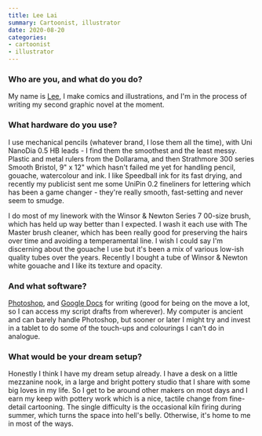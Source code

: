 ```yaml
---
title: Lee Lai
summary: Cartoonist, illustrator
date: 2020-08-20
categories:
- cartoonist 
- illustrator
---
```


### Who are you, and what do you do?

My name is [Lee](https://www.instagram.com/_leelai/ "Lee's Instagram account."), I make comics and illustrations, and I'm in the process of writing my second graphic novel at the moment.

### What hardware do you use?

I use mechanical pencils (whatever brand, I lose them all the time), with Uni NanoDia 0.5 HB leads - I find them the smoothest and the least messy. Plastic and metal rulers from the Dollarama, and then Strathmore 300 series Smooth Bristol, 9" x 12" which hasn't failed me yet for handling pencil, gouache, watercolour and ink. I like Speedball ink for its fast drying, and recently my publicist sent me some UniPin 0.2 fineliners for lettering which has been a game changer - they're really smooth, fast-setting and never seem to smudge.

I do most of my linework with the Winsor & Newton Series 7 00-size brush, which has held up way better than I expected. I wash it each use with The Master brush cleaner, which has been really good for preserving the hairs over time and avoiding a temperamental line. I wish I could say I'm discerning about the gouache I use but it's been a mix of various low-ish quality tubes over the years. Recently I bought a tube of Winsor & Newton white gouache and I like its texture and opacity.

### And what software?

[Photoshop][], and [Google Docs][google-docs] for writing (good for being on the move a lot, so I can access my script drafts from wherever). My computer is ancient and can barely handle Photoshop, but sooner or later I might try and invest in a tablet to do some of the touch-ups and colourings I can't do in analogue.

### What would be your dream setup?

Honestly I think I have my dream setup already. I have a desk on a little mezzanine nook, in a large and bright pottery studio that I share with some big loves in my life. So I get to be around other makers on most days and I earn my keep with pottery work which is a nice, tactile change from fine-detail cartooning. The single difficulty is the occasional kiln firing during summer, which turns the space into hell's belly. Otherwise, it's home to me in most of the ways.

[google-docs]: https://en.wikipedia.org/wiki/Google_Docs "A web-based office suite."
[photoshop]: https://www.adobe.com/products/photoshop.html "A bitmap image editor."
